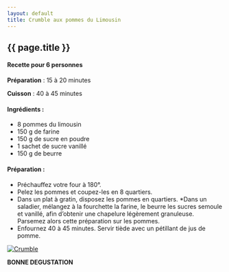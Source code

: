 ```yaml
---
layout: default
title: Crumble aux pommes du Limousin
---
```


## {{ page.title }}

#### Recette pour 6 personnes

**Préparation** : 15 à 20 minutes

**Cuisson** : 40 à 45 minutes

#### Ingrédients :

* 8 pommes du limousin
* 150 g de farine
* 150 g de sucre en poudre
* 1 sachet de sucre vanillé
* 150 g de beurre


#### Préparation :

* Préchauffez votre four à 180°.
* Pelez les pommes et coupez-les en 8 quartiers.
* Dans un plat à gratin, disposez les pommes en quartiers.
*Dans un saladier, mélangez à la fourchette la farine, le beurre les sucres
semoule et vanillé, afin d’obtenir une chapelure légèrement granuleuse.
Parsemez alors cette préparation sur les pommes.
* Enfournez 40 à 45 minutes. Servir tiède avec un pétillant de jus de pomme.

<div class="image-container">
    <a class="thumbnail" href="{{ site.baseurl }}/assets/images/recettes/crumble.jpg">
        <img src="{{ site.baseurl }}/assets/images/recettes/crumble-vignette.jpg" alt="Crumble" title="Crumble" />
    </a>
</div>

**BONNE DEGUSTATION**

